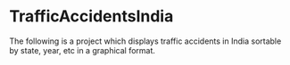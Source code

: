 # TrafficAccidentsIndia
The following is a project which displays traffic accidents in India sortable by state, year, etc in a graphical format.
